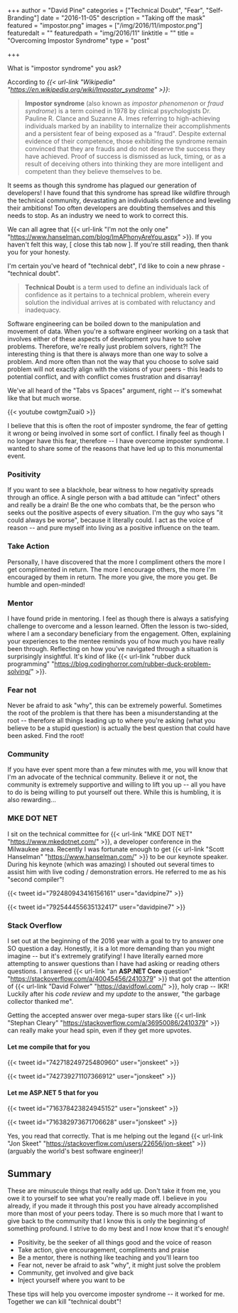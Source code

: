 +++
author = "David Pine"
categories = ["Technical Doubt", "Fear", "Self-Branding"]
date = "2016-11-05"
description = "Taking off the mask"
featured = "impostor.png"
images = ["/img/2016/11/impostor.png"]
featuredalt = ""
featuredpath = "img/2016/11"
linktitle = ""
title = "Overcoming Impostor Syndrome"
type = "post"

+++

What is "impostor syndrome" you ask?

According to <cite>{{< url-link "Wikipedia" "https://en.wikipedia.org/wiki/Impostor_syndrome" >}}</cite>:

>**Impostor syndrome** (also known as *impostor phenomenon* or *fraud syndrome*) is a term coined in 1978 by clinical psychologists Dr. Pauline R. Clance and Suzanne A.
> Imes referring to high-achieving individuals marked by an inability to internalize their accomplishments and a persistent fear of being exposed as a "fraud".
> Despite external evidence of their competence, those exhibiting the syndrome remain convinced that they are frauds and do not deserve the success they have achieved.
> Proof of success is dismissed as luck, timing, or as a result of deceiving others into thinking they are more intelligent and competent than they believe themselves to be.

It seems as though this syndrome has plagued our generation of developers! I have found that this syndrome has spread like wildfire through the
technical community, devastating an individuals confidence and leveling their ambitions! Too often developers are doubting themselves and this needs to stop. As an
industry we need to work to correct this.

We can all agree that {{< url-link "I'm not the only one" "https://www.hanselman.com/blog/ImAPhonyAreYou.aspx" >}}. If you haven't felt this way, [ close this tab now ]. If you're still
reading, then thank you for your honesty.

I'm certain you've heard of "technical debt", I'd like to coin a new phrase - "technical doubt".

>**Technical Doubt** is a term used to define an individuals lack of confidence as it pertains to a technical problem, wherein every solution the individual arrives at is
> combated with reluctancy and inadequacy.

Software engineering can be boiled down to the manipulation and movement of data. When you're a software engineer working on a task that involves either of these aspects of development you have to solve problems. Therefore, we're really just problem solvers, right?! The interesting thing is that there is always more than one way to solve a problem. And more often than not the way that you choose to solve said problem will not exactly align with the visions of your peers - this leads to potential conflict, and with conflict comes frustration and disarray!

We've all heard of the "Tabs vs Spaces" argument, right -- it's somewhat like that but much worse.

{{< youtube cowtgmZuai0 >}}

I believe that this is often the root of imposter syndrome, the fear of getting it wrong or being involved in some sort of conflict. I finally feel as though I no longer have this
fear, therefore -- I have overcome imposter syndrome. I wanted to share some of the reasons that have led up to this monumental event.

### Positivity

If you want to see a blackhole, bear witness to how negativity spreads through an office. A single person with a bad attitude can "infect" others and really be a drain! Be the one who combats that, be the person who seeks out the positive aspects of every situation. I'm the guy who says "it could always be worse", because it literally could. I act as the voice of reason -- and pure myself into living as a positive influence on the team.

### Take Action

Personally, I have discovered that the more I compliment others the more I get complimented in return. The more I encourage others, the more I'm encouraged by them in return. The more you give, the more you get. Be humble and open-minded!

### Mentor

I have found pride in mentoring. I feel as though there is always a satisfying challenge to overcome and a lesson learned. Often the lesson is two-sided, where I am a secondary beneficiary from the engagement. Often, explaining your experiences to the mentee reminds you of how much you have really been through. Reflecting on how you've navigated through a situation is surprisingly insightful. It's kind of like {{< url-link "rubber duck programming" "https://blog.codinghorror.com/rubber-duck-problem-solving/" >}}.

### Fear not

Never be afraid to ask "why", this can be extremely powerful. Sometimes the root of the problem is that there has been a misunderstanding at the root -- therefore all things leading up to where you're asking (what you believe to be a stupid question) is actually the best question that could have been asked. Find the root!

### Community

If you have ever spent more than a few minutes with me, you will know that I'm an advocate of the technical community. Believe it or not, the community is extremely supportive and willing to lift you up -- all you have to do is being willing to put yourself out there. While this is humbling, it is also rewarding...

### MKE DOT NET

I sit on the technical committee for {{< url-link "MKE DOT NET" "https://www.mkedotnet.com/" >}}, a developer conference in the Milwaukee area. Recently I was fortunate enough to get {{< url-link "Scott Hanselman" "https://www.hanselman.com/" >}} to be our keynote speaker. During his keynote (which was amazing) I shouted out several times to assist him with live coding / demonstration errors. He referred to me as his "second compiler"!

{{< tweet id="792480943416156161" user="davidpine7" >}}

{{< tweet id="792544455635132417" user="davidpine7" >}}

### Stack Overflow

I set out at the beginning of the 2016 year with a goal to try to answer one SO question a day. Honestly, it is a lot more demanding than you might imagine -- but it's extremely gratifying! I have literally earned more attempting to answer questions than I have had asking or reading others questions. I answered {{< url-link "an **ASP.NET Core** question" "https://stackoverflow.com/a/40045456/2410379" >}} that got the attention of {{< url-link "David Folwer" "https://davidfowl.com/" >}}, holy crap -- IKR! Luckily after his *code review* and my *update* to the answer, "the garbage collector thanked me".

Getting the accepted answer over mega-super stars like {{< url-link "Stephan Cleary" "https://stackoverflow.com/a/36950086/2410379" >}} can really make your head spin, even if they get more upvotes.

#### Let me compile that for you

{{< tweet id="742718249725480960" user="jonskeet" >}}

{{< tweet id="742739271107366912" user="jonskeet" >}}

#### Let me ASP.NET 5 that for you

{{< tweet id="716378423824945152" user="jonskeet" >}}

{{< tweet id="716382973671706628" user="jonskeet" >}}

Yes, you read that correctly. That is me helping out the legand {{< url-link "Jon Skeet" "https://stackoverflow.com/users/22656/jon-skeet" >}} (arguably the world's best software engineer)!

## Summary

These are minuscule things that really add up. Don't take it from me, you owe it to yourself to see what you're really made off. I believe in you already, if you made it through this post you have already accomplished more than most of your peers today. There is so much more that I want to give back to the community that I know this is only the beginning of something profound. I strive to do my best and I now know that it's enough!

- Positivity, be the seeker of all things good and the voice of reason
- Take action, give encouragement, compliments and praise
- Be a mentor, there is nothing like teaching and you'll learn too
- Fear not, never be afraid to ask "why", it might just solve the problem
- Community, get involved and give back
- Inject yourself where you want to be

These tips will help you overcome imposter syndrome -- it worked for me. Together we can kill "technical doubt"!
